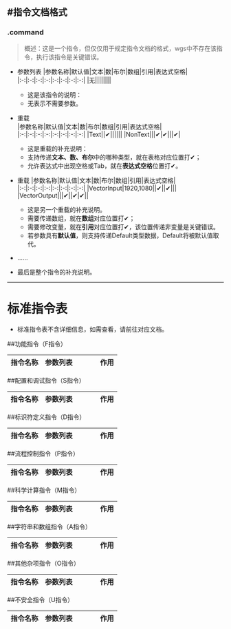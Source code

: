 #指令文档格式
------
### **.command**  
> 概述：这是一个指令，但仅仅用于规定指令文档的格式，wgs中不存在该指令，执行该指令是关键错误。
- 参数列表
    |参数名称|默认值|文本|数|布尔|数组|引用|表达式空格|
    |:-:|:-:|:-:|:-:|:-:|:-:|:-:|:-:|
    |无||||||||
    - 这是该指令的说明：
    - 无表示不需要参数。
- 重载    
    |参数名称|默认值|文本|数|布尔|数组|引用|表达式空格|
    |:-:|:-:|:-:|:-:|:-:|:-:|:-:|:-:|
    |Text||✔||||||
    |NonText|||✔|✔|||✔|
    - 这是重载的补充说明：
    - 支持传递**文本、数、布尔**中的哪种类型，就在表格对应位置打✔；
    - 允许表达式中出现空格或Tab，就在**表达式空格**位置打✔。
- 重载 
    |参数名称|默认值|文本|数|布尔|数组|引用|表达式空格|
    |:-:|:-:|:-:|:-:|:-:|:-:|:-:|:-:|
    |VectorInput|1920,1080||✔||✔|||
    |VectorOutput|||✔||✔|✔||
    - 这是另一个重载的补充说明。  
    - 需要传递数组，就在**数组**对应位置打✔；
    - 需要修改变量，就在**引用**对应位置打✔，该位置传递非变量是关键错误。
    - 若参数具有**默认值**，则支持传递Default类型数据，Default将被默认值取代。
- ......

-   最后是整个指令的补充说明。
------
# 标准指令表
- 标准指令表不含详细信息，如需查看，请前往对应文档。

##功能指令（F指令）

|指令名称|参数列表||||作用|
|:-|:-|:-|:-|:-|:-|

##配置和调试指令（S指令）

|指令名称|参数列表||||作用|
|:-|:-|:-|:-|:-|:-|

##标识符定义指令（D指令）

|指令名称|参数列表||||作用|
|:-|:-|:-|:-|:-|:-|

##流程控制指令（P指令）

|指令名称|参数列表||||作用|
|:-|:-|:-|:-|:-|:-|

##科学计算指令（M指令）

|指令名称|参数列表||||作用|
|:-|:-|:-|:-|:-|:-|

##字符串和数组指令（A指令）

|指令名称|参数列表||||作用|
|:-|:-|:-|:-|:-|:-|


##其他杂项指令（O指令）

|指令名称|参数列表||||作用|
|:-|:-|:-|:-|:-|:-|

##不安全指令（U指令）

|指令名称|参数列表||||作用|
|:-|:-|:-|:-|:-|:-|